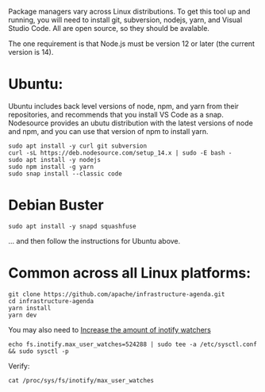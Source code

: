 Package managers vary across Linux distributions.  To get this tool up and
running, you will need to install git, subversion, nodejs, yarn, and Visual
Studio Code.  All are open source, so they should be avalable.

The one requirement is that Node.js must be version 12 or later (the current
version is 14).

# Ubuntu:

Ubuntu includes back level versions of node, npm, and yarn from their
repositories, and recommends that you install VS Code as a snap.  Nodesource
provides an ubutu distribution with the latest versions of node and npm, and
you can use that version of npm to install yarn.

    sudo apt install -y curl git subversion
    curl -sL https://deb.nodesource.com/setup_14.x | sudo -E bash -
    sudo apt install -y nodejs
    sudo npm install -g yarn
    sudo snap install --classic code

# Debian Buster

    sudo apt install -y snapd squashfuse

... and then follow the instructions for Ubuntu above.

# Common across all Linux platforms:

    git clone https://github.com/apache/infrastructure-agenda.git
    cd infrastructure-agenda
    yarn install
    yarn dev

You may also need to [Increase the amount of inotify
watchers](https://github.com/guard/listen/wiki/Increasing-the-amount-of-inotify-watchers)

    echo fs.inotify.max_user_watches=524288 | sudo tee -a /etc/sysctl.conf && sudo sysctl -p

Verify:

    cat /proc/sys/fs/inotify/max_user_watches
